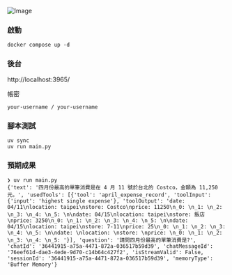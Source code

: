 ![Image](https://github.com/user-attachments/assets/c7776a56-7ff7-4408-a817-a4e52d50a3fa)

### 啟動
```shell
docker compose up -d
```

### 後台
http://localhost:3965/

帳密
```shell
your-username / your-username
```

### 腳本測試

```shell
uv sync
uv run main.py
```

### 預期成果
```
❯ uv run main.py
{'text': '四月份最高的單筆消費是在 4 月 11 號於台北的 Costco，金額為 11,250 元。', 'usedTools': [{'tool': 'april_expense_record', 'toolInput': {'input': 'highest single expense'}, 'toolOutput': 'date: 04/11\nlocation: taipei\nstore: Costco\nprice: 11250\n_0: \n_1: \n_2: \n_3: \n_4: \n_5: \n\ndate: 04/15\nlocation: taipei\nstore: 飯店\nprice: 3250\n_0: \n_1: \n_2: \n_3: \n_4: \n_5: \n\ndate: 04/15\nlocation: taipei\nstore: 7-11\nprice: 25\n_0: \n_1: \n_2: \n_3: \n_4: \n_5: \n\ndate: \nlocation: \nstore: \nprice: \n_0: \n_1: \n_2: \n_3: \n_4: \n_5: '}], 'question': '請問四月份最高的單筆消費是?', 'chatId': '36441915-a75a-4471-872a-036517b59d39', 'chatMessageId': '76eef61d-dae3-4ede-9d70-c14b64c427f2', 'isStreamValid': False, 'sessionId': '36441915-a75a-4471-872a-036517b59d39', 'memoryType': 'Buffer Memory'}
```
